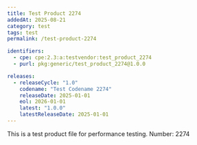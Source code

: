 ```yaml
---
title: Test Product 2274
addedAt: 2025-08-21
category: test
tags: test
permalink: /test-product-2274

identifiers:
  - cpe: cpe:2.3:a:testvendor:test_product_2274
  - purl: pkg:generic/test_product_2274@1.0.0

releases:
  - releaseCycle: "1.0"
    codename: "Test Codename 2274"
    releaseDate: 2025-01-01
    eol: 2026-01-01
    latest: "1.0.0"
    latestReleaseDate: 2025-01-01
---
```


This is a test product file for performance testing. Number: 2274
